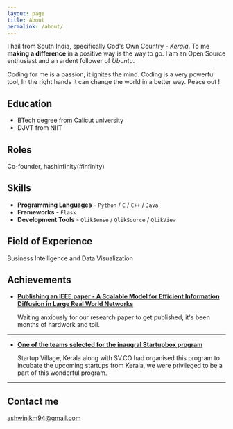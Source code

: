 ```yaml
---
layout: page
title: About
permalink: /about/
---
```


I hail from South India, specifically God's Own Country - *Kerala*. To me **making a difference** in a positive way is the way to go. I am an Open Source enthusiast and an ardent follower of *Ubuntu*.

Coding for me is a passion, it ignites the mind. Coding is a very powerful tool, In the right hands it can change the world in a better way. 
Peace out !

## Education

* BTech degree from Calicut university
* DJVT from NIIT

## Roles

Co-founder, hashinfinity(#infinity)

## Skills

* **Programming Languages** - `Python` / `C` / `C++` / `Java`
* **Frameworks** - `Flask`     
* **Development Tools** - `QlikSense` / `QlikSource` / `QlikView`

## Field of Experience

Business Intelligence and Data Visualization
    
## Achievements


* [**Publishing an IEEE paper -  A Scalable Model for Efficient Information Diffusion in Large Real World Networks**](#) 
   
  Waiting anxiously for our research paper to get published, it's been months of hardwork and toil.

***

* [**One of the teams selected for the inaugral Startupbox program**](#) 

    Startup Village, Kerala along with SV.CO had organised this program to incubate the upcoming startups from Kerala, we were privileged to be a part of this wonderful program.

***



## Contact me

[ashwinjkm94@gmail.com](mailto:ashwinjkm94@gmail.com)
